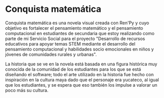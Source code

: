# Conquista matemática

Conquista matemática es una novela visual creada con Ren'Py y cuyo objetivo es fortalecer el pensamiento matemático y el pensamiento computacional en estudiantes de secundaria que estoy realizando como parte de mi Servicio Social para el proyecto "Desarrollo de recursos educativos para apoyar temas STEM mediante el desarrollo del pensamiento computacional y habilidades socio emocionales en niños y jóvenes de comunidades rurales y urbanas".

La historia que se ve en la novela está basada en una figura histórica muy conocida de la comunidad de los estudiantes para los que se está diseñando el software; todo el arte utilizado en la historia fue hecho con inspiración en la cultura maya dado que el personaje era yucateco, al igual que los estudiantes, y se espera que eso también los impulse a valorar un poco más su cultura.
